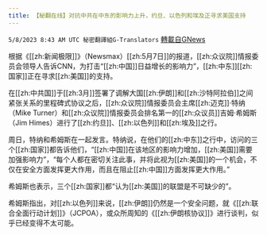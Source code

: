 ```yaml
---
title: 【秘翻在线】对抗中共在中东的影响力上升，约旦、以色列和埃及正寻求美国支持
---
```

`5/8/2023 8:43 AM UTC 秘密翻譯組G-Translators` [轉載自GNews](https://gnews.org/articles/1283090)

根据《[[zh:新闻极限]]》（Newsmax）[[zh:5月7日]]的报道，[[zh:众议院]]情报委员会领导人告诉CNN，为打击“[[zh:中国]]日益增长的影响力”，[[zh:中东]][[zh:国家]]正在寻求[[zh:美国]]的支持。

在[[zh:中共国]]于[[zh:3月]]签署了调解大国[[zh:伊朗]]和[[zh:沙特阿拉伯]]之间紧张关系的里程碑式协议之后，[[zh:众议院]]情报委员会主席[[zh:迈克]]·特纳（Mike Turner）和[[zh:众议院]]情报委员会排名第一的[[zh:众议员]]吉姆·希姆斯（Jim Himes）进行了[[zh:约旦]]、[[zh:以色列]]和[[zh:埃及]]之行。

周日，特纳和希姆斯在一起发言。特纳说，在他们的[[zh:中东]]之行中，访问的三个[[zh:国家]]都告诉他们，“[[zh:中国]]在该地区的影响力增加，[[zh:美国]]需要加强影响力”，“每个人都在密切关注此事，并将此视为[[zh:美国]]的一个机会，不仅在安全方面发挥更大作用，而且在阻止[[zh:中国]]方面发挥更大作用。”

希姆斯也表示，三个[[zh:国家]]都“认为[[zh:美国]]的联盟是不可缺少的”。

希姆斯指出，对[[zh:以色列]]来说，[[zh:伊朗]]仍然是一个安全问题，就《[[zh:联合全面行动计划]]》（JCPOA），或众所周知的《[[zh:伊朗核协议]]》进行谈判，似乎已经变得不太可能。
